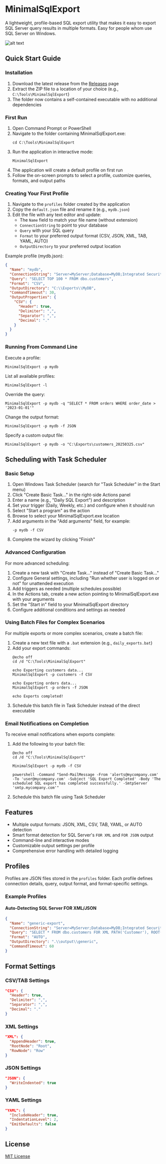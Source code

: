 # MinimalSqlExport

A lightweight, profile-based SQL export utility that makes it easy to export SQL Server query results in multiple formats. Easy for people whom use SQL Server on Windows.

![alt text](https://github.com/hawkinslabdev/minimalsqlexport/raw/main/Source/example.png "Example")

## Quick Start Guide

### Installation

1. Download the latest release from the [Releases](https://github.com/yourusername/minimalsqlexport/releases) page
2. Extract the ZIP file to a location of your choice (e.g., `C:\Tools\MinimalSqlExport`)
3. The folder now contains a self-contained executable with no additional dependencies

### First Run

1. Open Command Prompt or PowerShell
2. Navigate to the folder containing MinimalSqlExport.exe:
   ```
   cd C:\Tools\MinimalSqlExport
   ```
3. Run the application in interactive mode:
   ```
   MinimalSqlExport
   ```
4. The application will create a default profile on first run
5. Follow the on-screen prompts to select a profile, customize queries, formats, and output paths

### Creating Your First Profile

1. Navigate to the `profiles` folder created by the application
2. Copy the `default.json` file and rename it (e.g., `mydb.json`)
3. Edit the file with any text editor and update:
   - The `Name` field to match your file name (without extension)
   - `ConnectionString` to point to your database
   - `Query` with your SQL query
   - `Format` to your preferred output format (CSV, JSON, XML, TAB, YAML, AUTO)
   - `OutputDirectory` to your preferred output location

Example profile (mydb.json):
```json
{
  "Name": "mydb",
  "ConnectionString": "Server=MyServer;Database=MyDB;Integrated Security=True;Encrypt=False;TrustServerCertificate=True;",
  "Query": "SELECT TOP 100 * FROM dbo.customers",
  "Format": "CSV",
  "OutputDirectory": "C:\\Exports\\MyDB",
  "CommandTimeout": 30,
  "OutputProperties": {
    "CSV": {
      "Header": true,
      "Delimiter": ",",
      "Separator": ",",
      "Decimal": "."
    }
  }
}
```

### Running From Command Line

Execute a profile:
```
MinimalSqlExport -p mydb
```

List all available profiles:
```
MinimalSqlExport -l
```

Override the query:
```
MinimalSqlExport -p mydb -q "SELECT * FROM orders WHERE order_date > '2023-01-01'"
```

Change the output format:
```
MinimalSqlExport -p mydb -f JSON
```

Specify a custom output file:
```
MinimalSqlExport -p mydb -o "C:\Exports\customers_20250325.csv"
```

## Scheduling with Task Scheduler

### Basic Setup

1. Open Windows Task Scheduler (search for "Task Scheduler" in the Start menu)
2. Click "Create Basic Task..." in the right-side Actions panel
3. Enter a name (e.g., "Daily SQL Export") and description
4. Set your trigger (Daily, Weekly, etc.) and configure when it should run
5. Select "Start a program" as the action
6. Browse to select your MinimalSqlExport.exe location
7. Add arguments in the "Add arguments" field, for example:
   ```
   -p mydb -f CSV
   ```
8. Complete the wizard by clicking "Finish"

### Advanced Configuration

For more advanced scheduling:

1. Create a new task with "Create Task..." instead of "Create Basic Task..."
2. Configure General settings, including "Run whether user is logged on or not" for unattended execution
3. Add triggers as needed (multiple schedules possible)
4. In the Actions tab, create a new action pointing to MinimalSqlExport.exe with your arguments
5. Set the "Start in" field to your MinimalSqlExport directory
6. Configure additional conditions and settings as needed

### Using Batch Files for Complex Scenarios

For multiple exports or more complex scenarios, create a batch file:

1. Create a new text file with a `.bat` extension (e.g., `daily_exports.bat`)
2. Add your export commands:
   ```batch
   @echo off
   cd /d "C:\Tools\MinimalSqlExport"
   
   echo Exporting customers data...
   MinimalSqlExport -p customers -f CSV
   
   echo Exporting orders data...
   MinimalSqlExport -p orders -f JSON
   
   echo Exports completed!
   ```
3. Schedule this batch file in Task Scheduler instead of the direct executable

### Email Notifications on Completion

To receive email notifications when exports complete:

1. Add the following to your batch file:
   ```batch
   @echo off
   cd /d "C:\Tools\MinimalSqlExport"
   
   MinimalSqlExport -p mydb -f CSV
   
   powershell -Command "Send-MailMessage -From 'alerts@mycompany.com' -To 'user@mycompany.com' -Subject 'SQL Export Completed' -Body 'The scheduled SQL export has completed successfully.' -SmtpServer 'smtp.mycompany.com'"
   ```
2. Schedule this batch file using Task Scheduler

## Features

- Multiple output formats: JSON, XML, CSV, TAB, YAML, or AUTO detection
- Smart format detection for SQL Server's `FOR XML` and `FOR JSON` output
- Command-line and interactive modes
- Customizable output settings per profile
- Comprehensive error handling with detailed logging

## Profiles

Profiles are JSON files stored in the `profiles` folder. Each profile defines connection details, query, output format, and format-specific settings.

### Example Profiles

#### Auto-Detecting SQL Server FOR XML/JSON

```json
{
  "Name": "generic-export",
  "ConnectionString": "Server=MyServer;Database=MyDB;Integrated Security=True;Encrypt=False;TrustServerCertificate=True;",
  "Query": "SELECT * FROM dbo.customers FOR XML PATH('Customer'), ROOT('Customers')",
  "Format": "AUTO",
  "OutputDirectory": ".\\output\\generic",
  "CommandTimeout": 60
}
```

## Format Settings

### CSV/TAB Settings

```json
"CSV": {
  "Header": true,
  "Delimiter": ",",
  "Separator": ",",
  "Decimal": "."
}
```

### XML Settings

```json
"XML": {
  "AppendHeader": true,
  "RootNode": "Root",
  "RowNode": "Row"
}
```

### JSON Settings

```json
"JSON": {
  "WriteIndented": true
}
```

### YAML Settings

```json
"YAML": {
  "IncludeHeader": true,
  "IndentationLevel": 2,
  "EmitDefaults": false
}
```

## License

[MIT License](LICENSE)